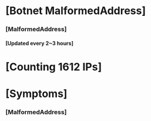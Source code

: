 # [Botnet MalformedAddress]
### [MalformedAddress]
#### [Updated every 2~3 hours]

# [Counting 1612 IPs]

# [Symptoms] 
###   [MalformedAddress]
